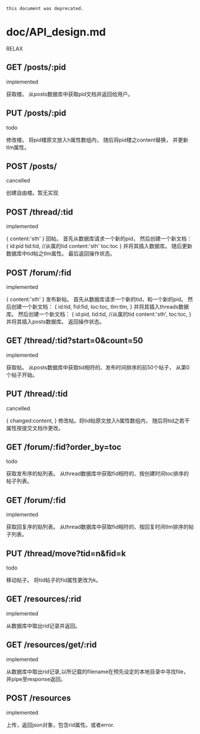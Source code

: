```
this document was deprecated.
```

# doc/API_design.md
RELAX

## GET /posts/:pid
implemented

获取楼。
从posts数据库中获取pid文档并返回给用户。

## PUT /posts/:pid
todo

修改楼。
将pid楼原文放入h属性数组内，
随后将pid楼之content替换，
并更新tlm属性。

## POST /posts/
cancelled

创建自由楼。暂无实现

## POST /thread/:tid
implemented

{
  content:'sth'
}
回帖。
首先从数据库请求一个新的pid，
然后创建一个新文档：
{
  id:pid
  tid:tid, //从属的tid
  content:'sth'
  toc:toc
}
并将其插入数据库。
随后更新数据库中tid帖之tlm属性。
最后返回操作状态。

## POST /forum/:fid
implemented

{
  content:'sth'
}
发布新帖。
首先从数据库请求一个新的tid，和一个新的pid。
然后创建一个新文档：
{
  id:tid,
  fid:fid,
  toc:toc,
  tlm:tlm,
}
并将其插入threads数据库。
然后创建一个新文档：
{
  id:pid,
  tid:tid, //从属的tid
  content:'sth',
  toc:toc,
}
并将其插入posts数据库。
返回操作状态。

## GET /thread/:tid?start=0&count=50
implemented

获取帖。
从posts数据库中获取tid相符的、发布时间排序的前50个帖子，
从第0个帖子开始。

## PUT /thread/:tid
cancelled

{
  changed:content,
}
修改帖。将tid帖原文放入h属性数组内，
随后将tid之若干属性按提交文档作更改。

## GET /forum/:fid?order_by=toc
todo

获取发布序的帖列表。
从thread数据库中获取fid相符的、按创建时间toc排序的帖子列表。

## GET /forum/:fid
implemented

获取回复序的贴列表。
从thread数据库中获取fid相符的、按回复时间tlm排序的帖子列表。

## PUT /thread/move?tid=n&fid=k
todo

移动帖子。
将tid帖子的fid属性更改为k。

## GET /resources/:rid
implemented

从数据库中取出rid记录并返回。

## GET /resources/get/:rid
implemented

从数据库中取出rid记录,以所记载的filename在预先设定的本地目录中寻找file，并pipe至response返回。

## POST /resources
implemented

上传，返回json对象，包含rid属性。或者error.
